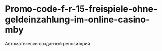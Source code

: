 # Promo-code-f-r-15-freispiele-ohne-geldeinzahlung-im-online-casino-mby
Автоматически созданный репозиторий
